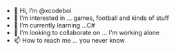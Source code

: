 - 👋 Hi, I’m @xcodeboi
- 👀 I’m interested in ... games, football and kinds of stuff
- 🌱 I’m currently learning ...C#
- 💞️ I’m looking to collaborate on ... I'm working alone
- 📫 How to reach me ... you never know 

<!---
xcodeboi/xcodeboi is a ✨ special ✨ repository because its `README.md` (this file) appears on your GitHub profile.
You can click the Preview link to take a look at your changes.
--->

